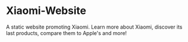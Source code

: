 # Xiaomi-Website
A static website promoting Xiaomi.
Learn more about Xiaomi, discover its last products, compare them to Apple's and more!
